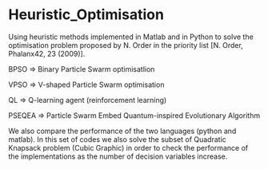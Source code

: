 # Heuristic_Optimisation
Using heuristic methods implemented in Matlab and in Python to solve the optimisation problem proposed by N. Order in the priority list [N. Order, Phalanx42, 23 (2009)].

BPSO => Binary Particle Swarm optimisatlion 

VPSO => V-shaped Particle Swarm optimisation 

QL => Q-learning agent (reinforcement learning)

PSEQEA => Particle Swarm Embed Quantum-inspired Evolutionary Algorithm

We also compare the performance of the two languages (python and matlab). In this set of codes we also solve the subset of Quadratic Knapsack problem (Cubic Graphic) in order to check the performance of the implementations as the number of decision variables increase. 
